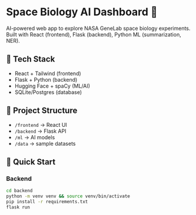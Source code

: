 # Space Biology AI Dashboard 🚀

AI-powered web app to explore NASA GeneLab space biology experiments.
Built with React (frontend), Flask (backend), Python ML (summarization, NER).

## 🔧 Tech Stack
- React + Tailwind (frontend)
- Flask + Python (backend)
- Hugging Face + spaCy (ML/AI)
- SQLite/Postgres (database)

## 📂 Project Structure
- `/frontend` → React UI
- `/backend` → Flask API
- `/ml` → AI models
- `/data` → sample datasets

## 🚀 Quick Start
### Backend
```bash
cd backend
python -m venv venv && source venv/bin/activate
pip install -r requirements.txt
flask run
